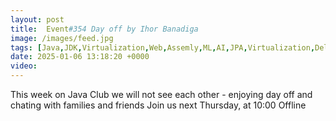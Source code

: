 ```yaml
---
layout: post
title:  Event#354 Day off by Ihor Banadiga
image: /images/feed.jpg
tags: [Java,JDK,Virtualization,Web,Assemly,ML,AI,JPA,Virtualization,Delivery,Testing,Jumping,Running,HouseKeeping,Chilling]
date: 2025-01-06 13:18:20 +0000
video: 
---
```


This week on Java Club we will not see each other - enjoying day off and chating with families and friends
Join us next Thursday, at 10:00 Offline
